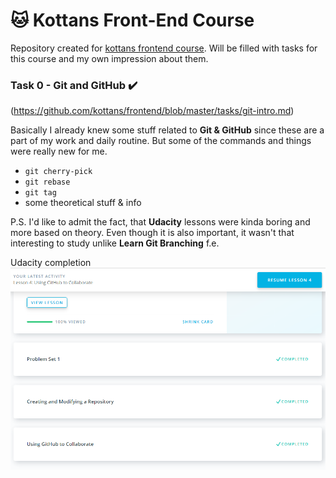 # :cat: Kottans Front-End Course
Repository created for [kottans frontend course](https://github.com/kottans/frontend). Will be filled with tasks for this course and my own impression about them.

### Task 0 - Git and GitHub :heavy_check_mark:
(https://github.com/kottans/frontend/blob/master/tasks/git-intro.md)

Basically I already knew some stuff related to __Git & GitHub__ since these are a part of my work and daily routine. But some of the commands and things were really new for me.
  * `git cherry-pick`
  * `git rebase`
  * `git tag`
  * some theoretical stuff & info

P.S. I'd like to admit the fact, that __Udacity__ lessons were kinda boring and more based on theory. Even though it is also important, it wasn't that interesting to study unlike __Learn Git Branching__ f.e.

Udacity completion
![Udacity screenshot](https://raw.githubusercontent.com/michailozdemir/kottans-frontend/master/task_0/task-0.png)

